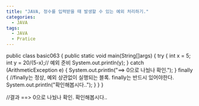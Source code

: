```yaml
---
title: "JAVA, 정수를 입력받을 때 발생할 수 있는 예외 처리하기."
categories:
  - JAVA
tags:
  - JAVA
  - Pratice
---
```


public class basic063 {
	public static void main(String[]args) {
		try {
			int x = 5;
			int y = 20/(5-x);// 예외 준비
			System.out.println(y);
		}
		catch (ArithmeticException e) {
			System.out.println("==> 0으로 나눴나 확인.");
		}
		finally { //finally는 정상, 예외 상관없이 실행되는 블록. finally는 반드시 있어야한다.
			System.out.println("확인해봅시다..");
		}
	}
}

//결과
==> 0으로 나눴나 확인.
확인해봅시다..